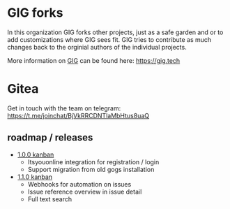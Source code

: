 # GIG forks
In this organization GIG forks other projects, just as a safe garden and or to add customizations where GIG sees fit. GIG tries to contribute as much changes back to the orginial authors of the individual projects.

More information on [GIG](http://gig.tech) can be found here: https://gig.tech

# Gitea 
Get in touch with the team on telegram: https://t.me/joinchat/BjVkRRCDNTlaMbHtus8uaQ

## roadmap / releases
- [1.0.0 kanban](https://waffle.io/gigforks/gitea?milestone=1.0.0)
  - Itsyouonline integration for registration / login
  - Support migration from old gogs installation
- [1.1.0 kanban](https://waffle.io/gigforks/gitea?milestone=1.1.0)
  - Webhooks for automation on issues
  - Issue reference overview in issue detail
  - Full text search
